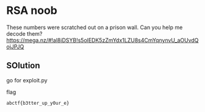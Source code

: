 # RSA noob

These numbers were scratched out on a prison wall. Can you help me decode them? https://mega.nz/#!al8iDSYB!s5olEDK5zZmYdx1LZU8s4CmYqnynvU_aOUvdQojJPJQ

## SOlution

go for exploit.py

flag
```
abctf{b3tter_up_y0ur_e}
```
